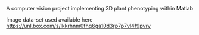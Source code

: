 A computer vision project implementing 3D plant phenotyping within Matlab

Image data-set used available here
https://unl.box.com/s/lkkrhnm0fhq6ga10d3rp7p7vl4f9pvry
